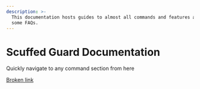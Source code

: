 ```yaml
---
description: >-
  This documentation hosts guides to almost all commands and features along with
  some FAQs.
---
```


# Scuffed Guard Documentation

Quickly navigate to any command section from here

[Broken link](broken-reference "mention")
